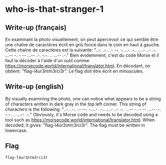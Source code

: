 # who-is-that-stranger-1

## Write-up (français)

En examinant la photo visuellement, on peut apercevoir ce qui semble être une chaîne de caractères écrit en gris foncé dans le coin en haut à gauche. Cette chaîne de caractères est la suivante: "..-. .-.. .- --. -....- .-.. ....- ..- .-. ...-- -. - -- ...-- .-. -.-. .. ...-- .-." Bien évidemment, c'est du code Morse et il faut la décoder à l'aide d'un outil comme https://morsecode.world/international/translator.html. En décodant, on obtient: "flag-l4ur3ntm3rci3r". Le flag doit être écrit en minuscules.

## Write-up (english)

By visually examining the photo, one can notice what appears to be a string of characters written in dark gray in the top left corner. This string of characters is the following: "..-. .-.. .- --. -....- .-.. ....- ..- .-. ...-- -. - -- ...-- .-. -.-. .. ...-- .-." Obviously, it's Morse code and needs to be decoded using a tool such as https://morsecode.world/international/translator.html. When decoded, it gives: "flag-l4ur3ntm3rci3r". The flag must be written in lowercase.

## Flag

`flag-l4ur3ntm3rci3r`

